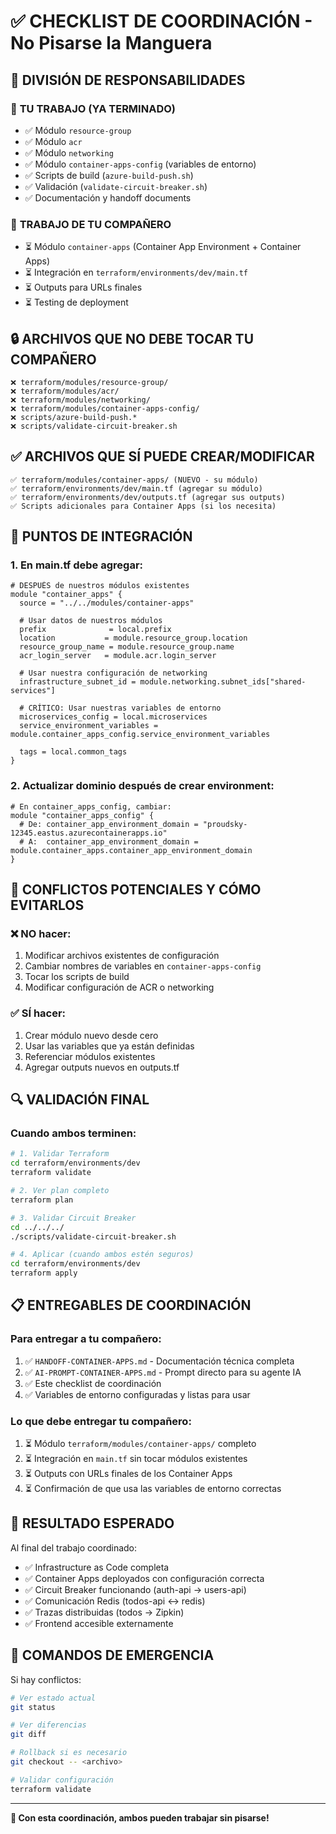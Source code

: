 # ✅ CHECKLIST DE COORDINACIÓN - No Pisarse la Manguera 

## 🚦 DIVISIÓN DE RESPONSABILIDADES

### 👤 **TU TRABAJO (YA TERMINADO)**
- ✅ Módulo `resource-group`
- ✅ Módulo `acr` 
- ✅ Módulo `networking`
- ✅ Módulo `container-apps-config` (variables de entorno)
- ✅ Scripts de build (`azure-build-push.sh`)
- ✅ Validación (`validate-circuit-breaker.sh`)
- ✅ Documentación y handoff documents

### 👥 **TRABAJO DE TU COMPAÑERO**
- ⏳ Módulo `container-apps` (Container App Environment + Container Apps)
- ⏳ Integración en `terraform/environments/dev/main.tf`
- ⏳ Outputs para URLs finales
- ⏳ Testing de deployment

## 🔒 ARCHIVOS QUE **NO DEBE TOCAR** TU COMPAÑERO

```
❌ terraform/modules/resource-group/
❌ terraform/modules/acr/
❌ terraform/modules/networking/
❌ terraform/modules/container-apps-config/
❌ scripts/azure-build-push.*
❌ scripts/validate-circuit-breaker.sh
```

## ✅ ARCHIVOS QUE **SÍ PUEDE CREAR/MODIFICAR**

```
✅ terraform/modules/container-apps/ (NUEVO - su módulo)
✅ terraform/environments/dev/main.tf (agregar su módulo)
✅ terraform/environments/dev/outputs.tf (agregar sus outputs)
✅ Scripts adicionales para Container Apps (si los necesita)
```

## 🔄 PUNTOS DE INTEGRACIÓN

### 1. **En main.tf debe agregar:**
```hcl
# DESPUÉS de nuestros módulos existentes
module "container_apps" {
  source = "../../modules/container-apps"
  
  # Usar datos de nuestros módulos
  prefix              = local.prefix
  location           = module.resource_group.location
  resource_group_name = module.resource_group.name
  acr_login_server   = module.acr.login_server
  
  # Usar nuestra configuración de networking
  infrastructure_subnet_id = module.networking.subnet_ids["shared-services"]
  
  # CRÍTICO: Usar nuestras variables de entorno
  microservices_config = local.microservices
  service_environment_variables = module.container_apps_config.service_environment_variables
  
  tags = local.common_tags
}
```

### 2. **Actualizar dominio después de crear environment:**
```hcl
# En container_apps_config, cambiar:
module "container_apps_config" {
  # De: container_app_environment_domain = "proudsky-12345.eastus.azurecontainerapps.io"
  # A:  container_app_environment_domain = module.container_apps.container_app_environment_domain
}
```

## 🚨 CONFLICTOS POTENCIALES Y CÓMO EVITARLOS

### ❌ **NO hacer:**
1. Modificar archivos existentes de configuración
2. Cambiar nombres de variables en `container-apps-config`
3. Tocar los scripts de build
4. Modificar configuración de ACR o networking

### ✅ **SÍ hacer:**
1. Crear módulo nuevo desde cero
2. Usar las variables que ya están definidas
3. Referenciar módulos existentes
4. Agregar outputs nuevos en outputs.tf

## 🔍 VALIDACIÓN FINAL

### Cuando ambos terminen:
```bash
# 1. Validar Terraform
cd terraform/environments/dev
terraform validate

# 2. Ver plan completo
terraform plan

# 3. Validar Circuit Breaker
cd ../../../
./scripts/validate-circuit-breaker.sh

# 4. Aplicar (cuando ambos estén seguros)
cd terraform/environments/dev
terraform apply
```

## 📋 ENTREGABLES DE COORDINACIÓN

### Para entregar a tu compañero:
1. ✅ `HANDOFF-CONTAINER-APPS.md` - Documentación técnica completa
2. ✅ `AI-PROMPT-CONTAINER-APPS.md` - Prompt directo para su agente IA
3. ✅ Este checklist de coordinación
4. ✅ Variables de entorno configuradas y listas para usar

### Lo que debe entregar tu compañero:
1. ⏳ Módulo `terraform/modules/container-apps/` completo
2. ⏳ Integración en `main.tf` sin tocar módulos existentes
3. ⏳ Outputs con URLs finales de los Container Apps
4. ⏳ Confirmación de que usa las variables de entorno correctas

## 🎯 RESULTADO ESPERADO

Al final del trabajo coordinado:
- ✅ Infrastructure as Code completa
- ✅ Container Apps deployados con configuración correcta
- ✅ Circuit Breaker funcionando (auth-api → users-api)
- ✅ Comunicación Redis (todos-api ↔ redis)
- ✅ Trazas distribuidas (todos → Zipkin)
- ✅ Frontend accesible externamente

## 🔧 COMANDOS DE EMERGENCIA

Si hay conflictos:
```bash
# Ver estado actual
git status

# Ver diferencias
git diff

# Rollback si es necesario
git checkout -- <archivo>

# Validar configuración
terraform validate
```

---
**🤝 Con esta coordinación, ambos pueden trabajar sin pisarse!**